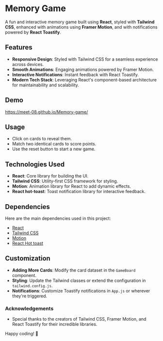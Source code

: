 # Memory Game

A fun and interactive memory game built using **React**, styled with **Tailwind CSS**, enhanced with animations using **Framer Motion**, and with notifications powered by **React Toastify**.

## Features

- **Responsive Design**: Styled with Tailwind CSS for a seamless experience across devices.
- **Smooth Animations**: Engaging animations powered by Framer Motion.
- **Interactive Notifications**: Instant feedback with React Toastify.
- **Modern Tech Stack**: Leveraging React's component-based architecture for maintainability and scalability.

## Demo

https://meet-08.github.io/Memory-game/


## Usage

- Click on cards to reveal them.
- Match two identical cards to score points.
- Use the reset button to start a new game.

## Technologies Used

- **React**: Core library for building the UI.
- **Tailwind CSS**: Utility-first CSS framework for styling.
- **Motion**: Animation library for React to add dynamic effects.
- **React hot-toast**: Toast notification library for interactive feedback.

## Dependencies

Here are the main dependencies used in this project:

- [React](https://reactjs.org/)
- [Tailwind CSS](https://tailwindcss.com/)
- [Motion](https://motion.dev/)
- [React Hot toast](https://github.com/timolins/react-hot-toast)

## Customization

- **Adding More Cards**: Modify the card dataset in the `GameBoard` component.
- **Styling**: Update the Tailwind classes or extend the configuration in `tailwind.config.js`.
- **Notifications**: Customize Toastify notifications in `App.js` or wherever they're triggered.


### Acknowledgements

- Special thanks to the creators of Tailwind CSS, Framer Motion, and React Toastify for their incredible libraries.

Happy coding! 🚀
